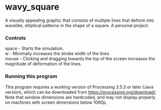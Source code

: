 # wavy_square
A visually appealing graphic that consists of multiple lines that deform into wavelike, elliptical patterns in the shape of a square. A personal project.
### Controls
space - Starts the simulation.\
w - Minimally increases the stroke width of the lines\
mouse - Clicking and dragging towards the top of the screen increases the magnitude of deformation of the lines.
### Running this program
This program requires a working version of Processing 3.5.3 or later (Java version), which can be downloaded from https://processing.org/download/.
Note that window dimensions are hardcoded, and may not display properly on machines with screen dimensions below 1080p.
